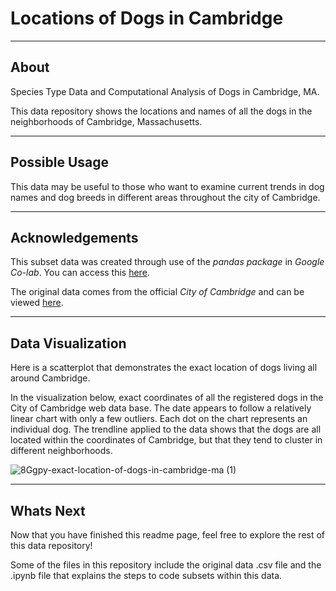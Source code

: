 # Locations of Dogs in Cambridge
---
## About
Species Type Data and Computational Analysis of Dogs in Cambridge, MA.

This data repository shows the locations and names of all the dogs in the neighborhoods of Cambridge, Massachusetts. 

---
## Possible Usage
This data may be useful to those who want to examine current trends in dog names and dog breeds in different areas throughout the city of Cambridge.

---
## Acknowledgements
This subset data was created through use of the *pandas package* in *Google Co-lab*. You can access this [here](https://colab.research.google.com/drive/1wlqt8W69bWM29mIcALyNisbuABiQpQP5?usp=sharing).

The original data comes from the official *City of Cambridge* and can be viewed [here](https://data.cambridgema.gov/stories/s/Dogs-of-Cambridge-Data-Story/qjvj-bebc/).

---
## Data Visualization
Here is a scatterplot that demonstrates the exact location of dogs living all around Cambridge.

In the visualization below, exact coordinates of all the registered dogs in the City of Cambridge web data base. The date appears to follow a relatively linear chart with only a few outliers. Each dot on the chart represents an individual dog. The trendline applied to the data shows that the dogs are all located within the coordinates of Cambridge, but that they tend to cluster in different neighborhoods.

![8Ggpy-exact-location-of-dogs-in-cambridge-ma (1)](https://github.com/katelynlancaster/Locations-of-Dogs-in-Cambridge/assets/167785371/87e28de7-8072-4c66-90e9-df18272b83b2)

---
## Whats Next
Now that you have finished this readme page, feel free to explore the rest of this data repository!

Some of the files in this repository include the original data .csv file and the .ipynb file that explains the steps to code subsets within this data.
